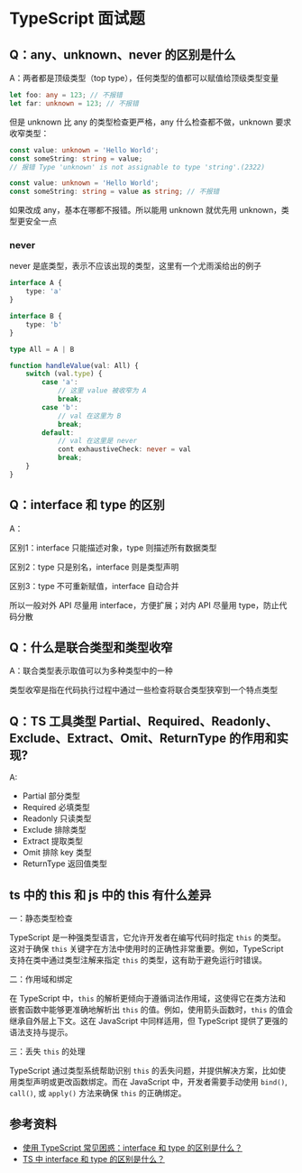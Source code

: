 # TypeScript 面试题



## Q：any、unknown、never 的区别是什么

A：两者都是顶级类型（top type），任何类型的值都可以赋值给顶级类型变量

```typescript
let foo: any = 123; // 不报错
let far: unknown = 123; // 不报错
```

但是 unknown 比 any 的类型检查更严格，any 什么检查都不做，unknown 要求收窄类型：

```typescript
const value: unknown = 'Hello World';
const someString: string = value;
// 报错 Type 'unknown' is not assignable to type 'string'.(2322)

const value: unknown = 'Hello World';
const someString: string = value as string; // 不报错
```

如果改成 any，基本在哪都不报错。所以能用 unknown 就优先用 unknown，类型更安全一点

### never

never 是底类型，表示不应该出现的类型，这里有一个尤雨溪给出的例子

```typescript
interface A {
    type: 'a'
}

interface B {
    type: 'b'
}

type All = A | B

function handleValue(val: All) {
    switch (val.type) {
        case 'a': 
            // 这里 value 被收窄为 A
            break;
        case 'b':
            // val 在这里为 B
            break;
        default:
            // val 在这里是 never
            cont exhaustiveCheck: never = val
            break;
    }
}
```



## Q：interface 和 type 的区别

A：

区别1：interface 只能描述对象，type 则描述所有数据类型

区别2：type 只是别名，interface 则是类型声明

区别3：type 不可重新赋值，interface 自动合并

所以一般对外 API 尽量用 interface，方便扩展；对内 API 尽量用 type，防止代码分散



## Q：什么是联合类型和类型收窄

A：联合类型表示取值可以为多种类型中的一种

类型收窄是指在代码执行过程中通过一些检查将联合类型狭窄到一个特点类型



## Q：TS 工具类型 Partial、Required、Readonly、Exclude、Extract、Omit、ReturnType 的作用和实现?

A: 

- Partial 部分类型
- Required 必填类型
- Readonly 只读类型
- Exclude 排除类型
- Extract 提取类型
- Omit 排除 key 类型
- ReturnType 返回值类型



## ts 中的 this 和 js 中的 this 有什么差异

一：静态类型检查

TypeScript 是一种强类型语言，它允许开发者在编写代码时指定 `this` 的类型。这对于确保 `this` 关键字在方法中使用时的正确性非常重要。例如，TypeScript 支持在类中通过类型注解来指定 `this` 的类型，这有助于避免运行时错误。

二：作用域和绑定

在 TypeScript 中，`this` 的解析更倾向于遵循词法作用域，这使得它在类方法和嵌套函数中能够更准确地解析出 `this` 的值。例如，使用箭头函数时，`this` 的值会继承自外层上下文。这在 JavaScript 中同样适用，但 TypeScript 提供了更强的语法支持与提示。

三：丢失 `this` 的处理

TypeScript 通过类型系统帮助识别 `this` 的丢失问题，并提供解决方案，比如使用类型声明或更改函数绑定。而在 JavaScript 中，开发者需要手动使用 `bind()`, `call()`, 或 `apply()` 方法来确保 `this` 的正确绑定。



## 参考资料

- [使用 TypeScript 常见困惑：interface 和 type 的区别是什么？](https://blog.fundebug.com/2021/06/28/typescript-the-difference-between-interface-and-type/)
- [TS 中 interface 和 type 的区别是什么？](https://zhuanlan.zhihu.com/p/561423056)